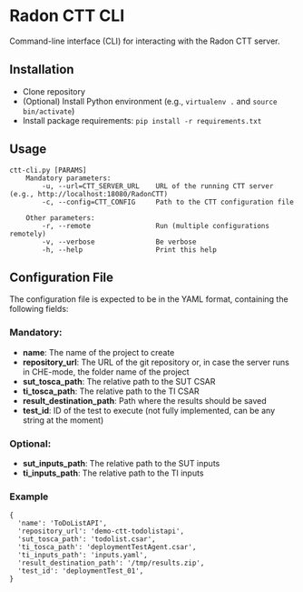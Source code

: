 # Radon CTT CLI

Command-line interface (CLI) for interacting with the Radon CTT server.

## Installation

* Clone repository
* (Optional) Install Python environment (e.g., `virtualenv .` and `source bin/activate`)
* Install package requirements: `pip install -r requirements.txt`


## Usage
```
ctt-cli.py [PARAMS]
    Mandatory parameters:
        -u, --url=CTT_SERVER_URL    URL of the running CTT server (e.g., http://localhost:18080/RadonCTT)
        -c, --config=CTT_CONFIG     Path to the CTT configuration file
        
    Other parameters:   
        -r, --remote                Run (multiple configurations remotely)
        -v, --verbose               Be verbose
        -h, --help                  Print this help
```

## Configuration File

The configuration file is expected to be in the YAML format, containing the following fields:

### Mandatory:
* **name**: The name of the project to create
* **repository_url**: The URL of the git repository or, in case the server runs in CHE-mode, the folder name of the project
* **sut_tosca_path**: The relative path to the SUT CSAR
* **ti_tosca_path**: The relative path to the TI CSAR
* **result_destination_path**: Path where the results should be saved
* **test_id**: ID of the test to execute (not fully implemented, can be any string at the moment)

### Optional:
* **sut_inputs_path**: The relative path to the SUT inputs 
* **ti_inputs_path**: The relative path to the TI inputs

### Example 
```
{
  'name': 'ToDoListAPI',
  'repository_url': 'demo-ctt-todolistapi',
  'sut_tosca_path': 'todolist.csar',
  'ti_tosca_path': 'deploymentTestAgent.csar',
  'ti_inputs_path': 'inputs.yaml',
  'result_destination_path': '/tmp/results.zip',
  'test_id': 'deploymentTest_01',
}
```
